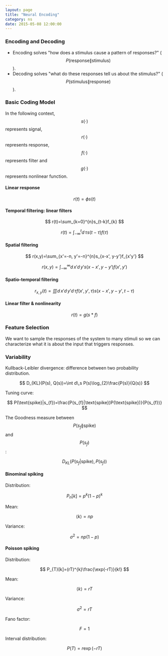 ```yaml
---
layout: page
title: "Neural Encoding"
category: ns
date: 2015-05-08 12:00:00
---
```


### Encoding and Decoding

+ Encoding solves "how does a stimulus cause a pattern of responses?" ($$P(\text{response}\|\text{stimulus})$$).
+ Decoding solves "what do these responses tell us about the stimulus?" ($$P(\text{stimulus}\|\text{response})$$).

### Basic Coding Model

In the following context, $$s(\cdot)$$ represents signal, $$r(\cdot)$$ represents response, $$f(\cdot)$$ represents filter and $$g(\cdot)$$ represents nonlinear function.

#### Linear response

$$
r(t)=\phi s(t)
$$

#### Temporal filtering: linear filters

$$
r(t)=\sum_{k=0}^{n}s_{t-k}f_{k}
$$

$$
r(t)=\int_{-\infty}^{t}d\,\tau s(t-\tau)f(\tau)
$$

#### Spatial filtering

$$
r(x,y)=\sum_{x'=-n, y'=-n}^{n}s_{x-x', y-y'}f_{x'y'}
$$

$$
r(x,y)=\int_{-\infty}^{\infty}d\,x' d\,y' s(x-x', y-y')f(x', y')
$$

#### Spatio-temporal filtering

$$
r_{x,y}(t)=\iiint d\,x' d\,y' d\,\tau f(x',y',\tau)s(x-x',y-y',t-\tau)
$$

#### Linear filter & nonlinearity

$$
r(t)=g(s*f)
$$

### Feature Selection

We want to sample the responses of the system to many stimuli so we can characterize what it is about the input that triggers responses.

### Variability

Kullback-Leibler divergence: difference between two probability distribution.

$$
D_{KL}(P(s), Q(s))=\int d\,s P(s)\log_{2}\frac{P(s)}{Q(s)}
$$

Tuning curve:

$$
P(\text{spike}|s_{f})=\frac{P(s_{f}|\text{spike})P(\text{spike})}{P(s_{f})}
$$

The Goodness measure between $$P(s_{f}\|\text{spike})$$ and $$P(s_{f})$$:

$$
D_{KL}(P(s_{f}|\text{spike}), P(s_{f}))
$$

#### Binominal spiking

Distribution:

$$
P_{n}[k]=p^{k}(1-p)^{k}
$$

Mean:

$$
\langle k\rangle=np
$$

Variance:

$$
\sigma^{2}=np(1-p)
$$

#### Poisson spiking

Distribution:

$$
P_{T}[k]=(rT)^{k}\frac{\exp(-rT)}{k!}
$$

Mean:

$$
\langle k\rangle=rT
$$

Variance:

$$
\sigma^{2}=rT
$$

Fano factor:

$$
F=1
$$

Interval distribution:

$$
P(T)=r\exp(-rT)
$$
